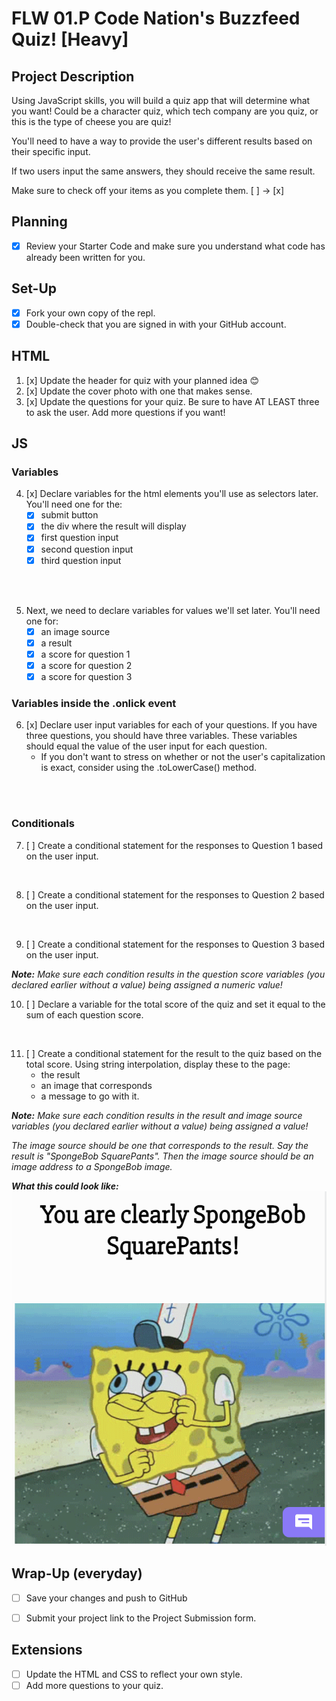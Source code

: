 # FLW 01.P Code Nation's Buzzfeed Quiz! [Heavy]

## Project Description
Using JavaScript skills, you will build a quiz app that will determine what you want! Could be a character quiz, which tech company are you quiz, or this is the type of cheese you are quiz! 

You'll need to have a way to provide the user's different results based on their specific input. 

If two users input the same answers, they should receive the same result.

Make sure to check off your items as you complete them. [ ] → [x]

## Planning
- [x] Review your Starter Code and make sure you understand what code has already been written for you.

## Set-Up
- [x] Fork your own copy of the repl.
- [x] Double-check that you are signed in with your GitHub account.

## HTML
1. [x] Update the header for quiz with your planned idea 😊
2. [x] Update the cover photo with one that makes sense.
3. [x] Update the questions for your quiz. Be sure to have AT LEAST three to ask the user. Add more questions if you want!

## JS

### Variables
4. [x] Declare variables for the html elements you'll use as selectors later. You'll need one for the:
    - [x] submit button
    - [x] the div where the result will display
    - [x] first question input
    - [x] second question input
    - [x] third question input
</br>
</br>

5. Next, we need to declare variables for values we'll set later. You'll need one for:
    - [x] an image source
    - [x] a result
    - [x] a score for question 1
    - [x] a score for question 2
    - [x] a score for question 3

### Variables inside the .onlick event

6. [x] Declare user input variables for each of your questions. If you have three questions, you should have three variables. These variables should equal the value of the user input for each question.
    - If you don't want to stress on whether or not the user's capitalization is exact, consider using the .toLowerCase() method.
</br>
</br>

### Conditionals
7. [ ] Create a conditional statement for the responses to Question 1 based on the user input.
</br>

8. [ ] Create a conditional statement for the responses to Question 2 based on the user input.
</br>

9. [ ] Create a conditional statement for the responses to Question 3 based on the user input.

<em><strong>Note:</strong> Make sure each condition results in the question score variables (you declared earlier without a value) being assigned a numeric value!</em>

10. [ ] Declare a variable for the total score of the quiz and set it equal to the sum of each question score.
</br>

11. [ ] Create a conditional statement for the result to the quiz based on the total score. Using string interpolation, display these to the page:
      - the result
      - an image that corresponds
      - a message to go with it.

<em><strong>Note:</strong> Make sure each condition results in the result and image source variables (you declared earlier without a value) being assigned a value! 

The image source should be one that corresponds to the result. Say the result is "SpongeBob SquarePants". Then the image source should be an image address to a SpongeBob image.</em>

<em><strong>What this could look like:</strong></em>
![Example of result div.](/images/image.png)

      
## Wrap-Up (everyday)
- [ ] Save your changes and push to GitHub
- [ ] Submit your project link to the Project Submission form.


## Extensions
- [ ] Update the HTML and CSS to reflect your own style.
- [ ] Add more questions to your quiz.
